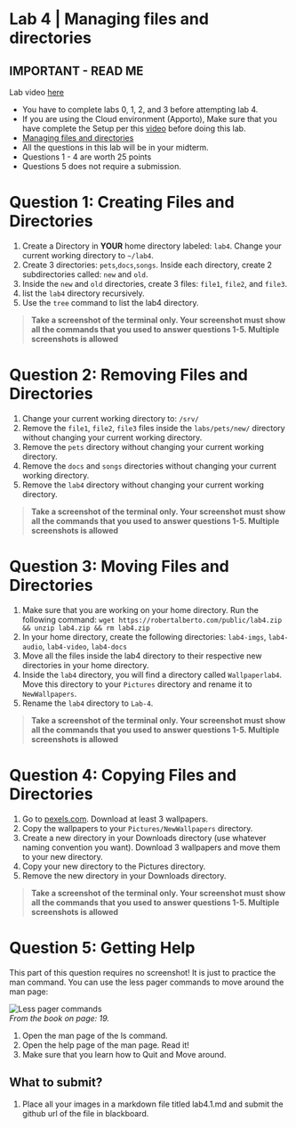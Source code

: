 # Lab 4 | Managing files and directories


## IMPORTANT - READ ME
Lab video [here](https://youtu.be/HpkJghX_P1Q)
* You have to complete labs 0, 1, 2, and 3 before attempting lab 4.
* If you are using the Cloud environment (Apporto), Make sure that you have complete the Setup per this [video](https://youtu.be/w_nyTC-tuv8) before doing this lab. 
* [Managing files and directories](https://rebrand.ly/enooum3)
* All the questions in this lab will be in your midterm. 
* Questions 1 - 4 are worth 25 points
* Questions 5 does not require a submission.

# Question 1: Creating Files and Directories
1. Create a Directory in **YOUR** home directory labeled: `lab4`. Change your current working directory to `~/lab4`. 
2. Create 3 directories: `pets`,`docs`,`songs`. Inside each directory, create 2 subdirectories called: `new` and `old`.
3. Inside the `new` and `old` directories, create 3 files: `file1`, `file2`, and `file3`.
4. list the `lab4` directory recursively.
5. Use the `tree` command to list the lab4 directory.

> **Take a screenshot of the terminal only. Your screenshot must show all the commands that you used to answer questions 1-5. Multiple screenshots is allowed**

# Question 2: Removing Files and Directories
1. Change your current working directory to: `/srv/`
2. Remove the `file1`, `file2`, `file3` files inside the `labs/pets/new/` directory without changing your current working directory.
3. Remove the `pets` directory without changing your current working directory.
4. Remove the `docs` and `songs` directories without changing your current working directory.
5. Remove the `lab4` directory without changing your current working directory.

> **Take a screenshot of the terminal only. Your screenshot must show all the commands that you used to answer questions 1-5. Multiple screenshots is allowed**


# Question 3: Moving Files and Directories
1. Make sure that you are working on your home directory. Run the following command: `wget https://robertalberto.com/public/lab4.zip && unzip lab4.zip && rm lab4.zip`
2. In your home directory, create the following directories: `lab4-imgs`, `lab4-audio`, `lab4-video`, `lab4-docs`
3. Move all the files inside the lab4 directory to their respective new directories in your home directory. 
4. Inside the  `lab4` directory, you will find a directory called `Wallpaperlab4`. Move this directory to your `Pictures` directory and rename it to `NewWallpapers`.
5. Rename the `lab4` directory to `Lab-4`.

> **Take a screenshot of the terminal only. Your screenshot must show all the commands that you used to answer questions 1-5. Multiple screenshots is allowed**


# Question 4: Copying Files and Directories
1. Go to [pexels.com](https://www.pexels.com/search/HD%20wallpaper/). Download at least 3 wallpapers.
2. Copy the wallpapers to your `Pictures/NewWallpapers` directory. 
3. Create a new directory in your Downloads directory (use whatever naming convention you want). Download 3 wallpapers and move them to your new directory.
4. Copy your new directory to the Pictures directory.
5. Remove the new directory in your Downloads directory.

> **Take a screenshot of the terminal only. Your screenshot must show all the commands that you used to answer questions 1-5. Multiple screenshots is allowed**


# Question 5: Getting Help
This part of this question requires no screenshot! It is just to practice the man command. You can use the less pager commands to move around the man page:

![Less pager commands](../imgs/less-pager-commands.png)
<br>*From the book on page: 19.*

1. Open the man page of the ls command.
2. Open the help page of the man page. Read it!
3. Make sure that you learn how to Quit and Move around.

## What to submit?
1. Place all your images in a markdown file titled lab4.1.md and submit the github url of the file in blackboard.